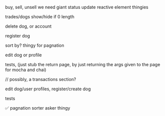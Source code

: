 

buy, sell, unsell
    we need giant status update reactive element thingies

trades/dogs show/hide if 0 length

delete dog, or account

register dog

sort by? thingy for pagnation

edit dog or profile

tests, (just stub the return page, by just returning the args given to the page for mocha and chai)




// possibly, a transactions section?


edit dog/user profiles, register/create dog

tests

✅ pagnation sorter asker thingy


